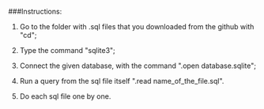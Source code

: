 ###Instructions:

1) Go to the folder with .sql files that you downloaded from the github with "cd";

2) Type the command "sqlite3";

3) Connect the given database, with the command ".open database.sqlite";

4) Run a query from the sql file itself ".read name_of_the_file.sql".

5) Do each sql file one by one.

